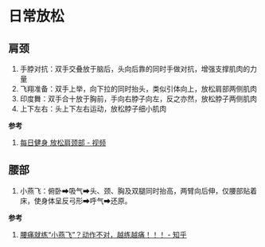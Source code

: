 # 日常放松

## 肩颈

1. 手脖对抗：双手交叠放于脑后，头向后靠的同时手做对抗，增强支撑肌肉的力量
2. 飞翔准备：双手上举，向下拉的同时抬头，类似引体向上，放松肩部两侧肌肉
3. 印度舞：双手合十放于胸前，手向右脖子向左，反之亦然，放松脖子两侧肌肉
4. 上下左右：头上下左右运动，放松脖子细小肌肉

**参考**

1. [每日健身 放松肩颈部 - 视频](https://article.xuexi.cn/articles/index.html?source=share&art_id=6194744282574497749&study_style_id=video_default&share_to=wx_single&study_share_enable=1&study_comment_disable=0&item_id=6194744282574497749)


## 腰部

1. 小燕飞：俯卧➡吸气➡头、颈、胸及双腿同时抬高，两臂向后伸，仅腰部贴着床，使身体呈反弓形➡呼气➡还原。

**参考**

1. [腰痛就练“小燕飞”？动作不对，越练越痛！！！ - 知乎](https://zhuanlan.zhihu.com/p/75975440)